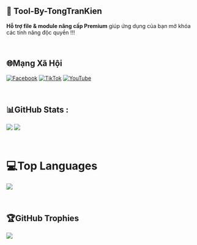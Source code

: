 ## 🚀 Tool-By-TongTranKien
 **Hỗ trợ file & module nâng cấp Premium** giúp ứng dụng của bạn mở khóa các tính năng độc quyền !!!

<br/>

## 🌐Mạng Xã Hội
[![Facebook](https://img.shields.io/badge/Facebook-%231877F2.svg?logo=Facebook&logoColor=white)](https://facebook.com/kienpate) [![TikTok](https://img.shields.io/badge/TikTok-%23000000.svg?logo=TikTok&logoColor=white)](https://tiktok.com/@tongtrankien1605) [![YouTube](https://img.shields.io/badge/YouTube-%23FF0000.svg?logo=YouTube&logoColor=white)](https://youtube.com/c/@tongtrankien) 

<br/>

## 📊GitHub Stats :
![](https://github-readme-stats.vercel.app/api?username=tongtrankien1605&theme=omni&hide_border=false&include_all_commits=false&count_private=false)
![](https://github-readme-streak-stats.herokuapp.com/?user=tongtrankien1605&theme=omni&hide_border=false)

<br/>

# 💻Top Languages

![](https://github-readme-stats.vercel.app/api/top-langs/?username=tongtrankien1605&theme=omni&hide_border=false&include_all_commits=false&count_private=false&layout=compact)

<br/>

## 🏆GitHub Trophies
![](https://github-trophies.vercel.app/?username=tongtrankien1605&theme=radical&no-frame=false&no-bg=false&margin-w=4)
